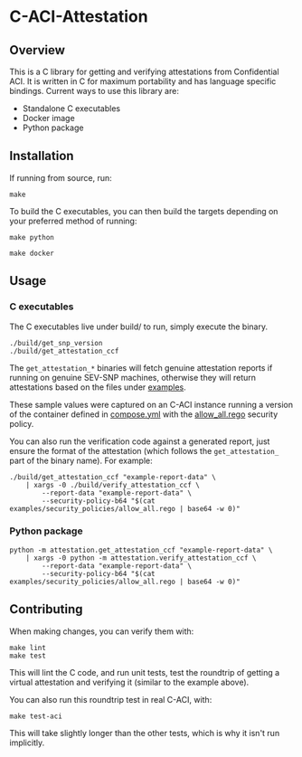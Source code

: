 # C-ACI-Attestation

## Overview

This is a C library for getting and verifying attestations from Confidential ACI. It is written in C for maximum portability and has language specific bindings. Current ways to use this library are:

- Standalone C executables
- Docker image
- Python package

## Installation

If running from source, run:

```
make
```

To build the C executables, you can then build the targets depending on your preferred method of running:

```
make python
```

```
make docker
```

## Usage

### C executables

The C executables live under build/ to run, simply execute the binary.

```
./build/get_snp_version
./build/get_attestation_ccf
```

The `get_attestation_*` binaries will fetch genuine attestation reports if running on genuine SEV-SNP machines, otherwise they will return attestations based on the files under [examples](examples/).

These sample values were captured on an C-ACI instance running a version of the container defined in [compose.yml](compose.yml) with the [allow_all.rego](examples/security_policies/allow_all.rego) security policy.

You can also run the verification code against a generated report, just ensure the format of the attestation (which follows the `get_attestation_` part of the binary name). For example:

```
./build/get_attestation_ccf "example-report-data" \
    | xargs -0 ./build/verify_attestation_ccf \
        --report-data "example-report-data" \
        --security-policy-b64 "$(cat examples/security_policies/allow_all.rego | base64 -w 0)"
```

### Python package

```
python -m attestation.get_attestation_ccf "example-report-data" \
    | xargs -0 python -m attestation.verify_attestation_ccf \
        --report-data "example-report-data" \
        --security-policy-b64 "$(cat examples/security_policies/allow_all.rego | base64 -w 0)"
```

## Contributing

When making changes, you can verify them with:

```
make lint
make test
```

This will lint the C code, and run unit tests, test the roundtrip of getting a virtual attestation and verifying it (similar to the example above).

You can also run this roundtrip test in real C-ACI, with:

```
make test-aci
```

This will take slightly longer than the other tests, which is why it isn't run implicitly.
